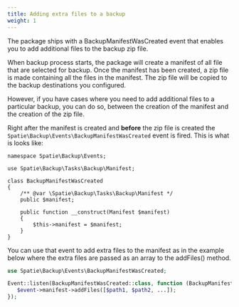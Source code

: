 ```yaml
---
title: Adding extra files to a backup
weight: 1
---
```

The package ships with a BackupManifestWasCreated event that enables you to add additional files to the backup zip file.

When backup process starts, the package will create a manifest of all file that are selected for backup. Once the manifest has been created, a zip file is made containing all the files in the manifest. The zip file will be copied to the backup destinations you configured.

However, if you have cases where you need to add additional files to a particular backup, you can do so, between the creation of the manifest and the creation of the zip file.

Right after the manifest is created and **before** the zip file is created the `Spatie\Backup\Events\BackupManifestWasCreated` event is fired. This is what is looks like:

```
namespace Spatie\Backup\Events;

use Spatie\Backup\Tasks\Backup\Manifest;

class BackupManifestWasCreated
{
    /** @var \Spatie\Backup\Tasks\Backup\Manifest */
    public $manifest;

    public function __construct(Manifest $manifest)
    {
        $this->manifest = $manifest;
    }
}

```

You can use that event to add extra files to the manifest as in the example below where the extra files are passed as an array to the addFiles() method.

```php
use Spatie\Backup\Events\BackupManifestWasCreated;

Event::listen(BackupManifestWasCreated::class, function (BackupManifestWasCreated $event) {
   $event->manifest->addFiles([$path1, $path2, ...]);
});
```



